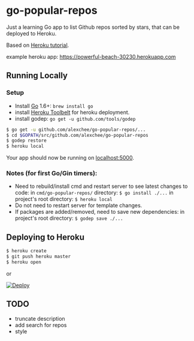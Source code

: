 
# go-popular-repos

Just a learning Go app to list Github repos sorted by stars, that can be deployed to Heroku.

Based on [Heroku tutorial](https://devcenter.heroku.com/articles/getting-started-with-go).

example heroku app: https://powerful-beach-30230.herokuapp.com

## Running Locally

### Setup
* Install [Go](http://golang.org/doc/install) 1.6+: `brew install go`
* install [Heroku Toolbelt](https://toolbelt.heroku.com/) for heroku deployment.
* install godep: `go get -u github.com/tools/godep`

```sh
$ go get -u github.com/alexchee/go-popular-repos/...
$ cd $GOPATH/src/github.com/alexchee/go-popular-repos
$ godep restore
$ heroku local
```

Your app should now be running on [localhost:5000](http://localhost:5000/).

### Notes (for first Go/Gin timers):
* Need to rebuild/install cmd and restart server to see latest changes to code:
  in `cmd/go-popular-repos/` directory: `$ go install ./...`
  in project's root directory: `$ heroku local`
* Do not need to restart server for template changes.
* If packages are added/removed, need to save new dependencies:
  in project's root directory: `$ godep save ./...`

## Deploying to Heroku

```sh
$ heroku create
$ git push heroku master
$ heroku open
```
or

[![Deploy](https://www.herokucdn.com/deploy/button.png)](https://heroku.com/deploy)


## TODO
* truncate description
* add search for repos
* style
